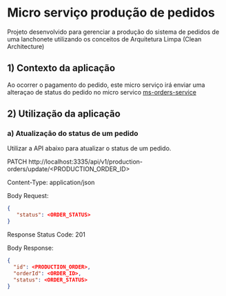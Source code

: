 
# Micro serviço produção de pedidos  

Projeto desenvolvido para gerenciar a produção do sistema de pedidos de uma lanchonete utilizando os conceitos de Arquitetura Limpa (Clean Architecture)


## 1) Contexto da aplicação

Ao ocorrer o pagamento do pedido, este micro serviço irá enviar uma alteraçao de status do pedido no micro servico [ms-orders-service](https://github.com/devair/ms-orders-service)


## 2) Utilização da aplicação

### a) Atualização do status de um pedido

Utilizar a API abaixo para atualizar o status de um pedido.


PATCH http://localhost:3335/api/v1/production-orders/update/<PRODUCTION_ORDER_ID>

Content-Type: application/json

Body Request:
~~~json
{
   "status": <ORDER_STATUS>
}
~~~

Response Status Code: 201

Body Response:
~~~json
{
  "id": <PRODUCTION_ORDER>,
  "orderId": <ORDER_ID>,
  "status": <ORDER_STATUS>
}
~~~